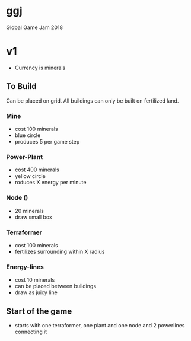 # ggj
Global Game Jam 2018

# v1

* Currency is minerals

## To Build

Can be placed on grid. All buildings can only be built on fertilized land.

### Mine
* cost 100 minerals
* blue circle
* produces 5 per game step

### Power-Plant
* cost 400 minerals
* yellow circle
* roduces X energy per minute

### Node ()
* 20 minerals 
* draw small box

### Terraformer
* cost 100 minerals
* fertilizes surrounding within X radius

### Energy-lines
* cost 10 minerals
* can be placed between buildings
* draw as juicy line

## Start of the game
* starts with one terraformer, one plant and one node and 2 powerlines connecting it
